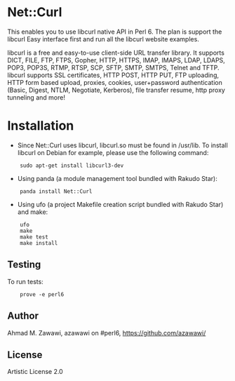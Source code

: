 Net::Curl
=========

This enables you to use libcurl native API in Perl 6. The plan is support the libcurl Easy interface first and run all the libcurl website examples.

libcurl is a free and easy-to-use client-side URL transfer library.
It supports DICT, FILE, FTP, FTPS, Gopher, HTTP, HTTPS, IMAP, IMAPS,
LDAP, LDAPS, POP3, POP3S, RTMP, RTSP, SCP, SFTP, SMTP, SMTPS, Telnet
and TFTP. libcurl supports SSL certificates, HTTP POST, HTTP PUT,
FTP uploading, HTTP form based upload, proxies, cookies,
user+password authentication (Basic, Digest, NTLM, Negotiate, Kerberos), 
file transfer resume, http proxy tunneling and more!

Installation
============

* Since Net::Curl uses libcurl, libcurl.so must be found in /usr/lib.
To install libcurl on Debian for example, please use the following command:

```
	sudo apt-get install libcurl3-dev
```

* Using panda (a module management tool bundled with Rakudo Star):

```
    panda install Net::Curl
```

* Using ufo (a project Makefile creation script bundled with Rakudo Star) and make:

```
    ufo                    
    make
    make test
    make install
```

## Testing

To run tests:

```
    prove -e perl6
```

## Author

Ahmad M. Zawawi, azawawi on #perl6, https://github.com/azawawi/

## License

Artistic License 2.0
